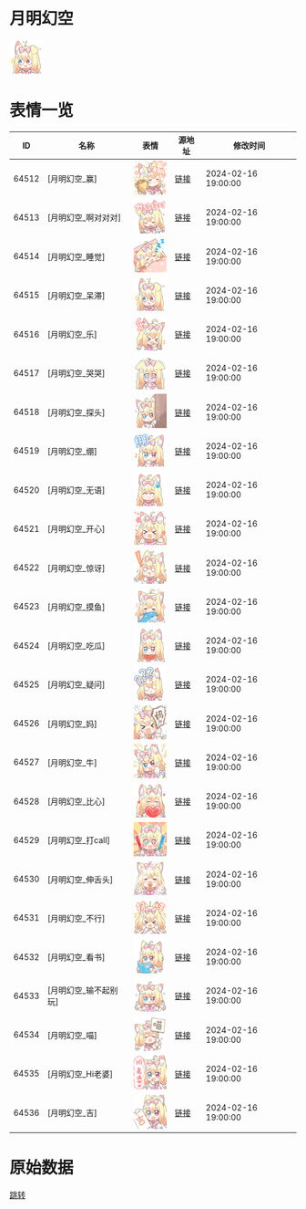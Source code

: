 # 月明幻空

<img src="./cover.png" height="60" alt="cover" />

# 表情一览

|ID|名称|表情|源地址|修改时间|
|----|----|----|----|----|
|64512|[月明幻空_赢]|<img src="./pic/064512_%5B月明幻空_赢%5D.png" height="60" alt="赢"/>|[链接](https://i0.hdslb.com/bfs/garb/a26cedd68af3e9d193ab8a5fbf9d7b60eac8aaf6.png)|2024-02-16 19:00:00|
|64513|[月明幻空_啊对对对]|<img src="./pic/064513_%5B月明幻空_啊对对对%5D.png" height="60" alt="啊对对对"/>|[链接](https://i0.hdslb.com/bfs/garb/e8b2b291fd930fc2ff12837e055439703b5eb2f4.png)|2024-02-16 19:00:00|
|64514|[月明幻空_睡觉]|<img src="./pic/064514_%5B月明幻空_睡觉%5D.png" height="60" alt="睡觉"/>|[链接](https://i0.hdslb.com/bfs/garb/7c39e5fefb6641efe2d4c93844b9272ff3846d81.png)|2024-02-16 19:00:00|
|64515|[月明幻空_呆滞]|<img src="./pic/064515_%5B月明幻空_呆滞%5D.png" height="60" alt="呆滞"/>|[链接](https://i0.hdslb.com/bfs/garb/def3edbfe9e79df6af57768655ae24beaa555068.png)|2024-02-16 19:00:00|
|64516|[月明幻空_乐]|<img src="./pic/064516_%5B月明幻空_乐%5D.png" height="60" alt="乐"/>|[链接](https://i0.hdslb.com/bfs/garb/f46115b06460dde91ac013981e4e609d0c05777d.png)|2024-02-16 19:00:00|
|64517|[月明幻空_哭哭]|<img src="./pic/064517_%5B月明幻空_哭哭%5D.png" height="60" alt="哭哭"/>|[链接](https://i0.hdslb.com/bfs/garb/420fffb5b3e5ac1071c0d633c9bd675e2c7b22d8.png)|2024-02-16 19:00:00|
|64518|[月明幻空_探头]|<img src="./pic/064518_%5B月明幻空_探头%5D.png" height="60" alt="探头"/>|[链接](https://i0.hdslb.com/bfs/garb/c7aa40cd3d9739a7b8a9722fe66f3a04ac78cb21.png)|2024-02-16 19:00:00|
|64519|[月明幻空_绷]|<img src="./pic/064519_%5B月明幻空_绷%5D.png" height="60" alt="绷"/>|[链接](https://i0.hdslb.com/bfs/garb/190d158bca329834186ff040422c9847f27afb8e.png)|2024-02-16 19:00:00|
|64520|[月明幻空_无语]|<img src="./pic/064520_%5B月明幻空_无语%5D.png" height="60" alt="无语"/>|[链接](https://i0.hdslb.com/bfs/garb/dbc68be1c78716e32b872f5c9eb53c62f635474e.png)|2024-02-16 19:00:00|
|64521|[月明幻空_开心]|<img src="./pic/064521_%5B月明幻空_开心%5D.png" height="60" alt="开心"/>|[链接](https://i0.hdslb.com/bfs/garb/6f85ab52ef950982c57b79ad8abb7e0a727333e3.png)|2024-02-16 19:00:00|
|64522|[月明幻空_惊讶]|<img src="./pic/064522_%5B月明幻空_惊讶%5D.png" height="60" alt="惊讶"/>|[链接](https://i0.hdslb.com/bfs/garb/694040fc6482ace4f17048b91049e0a3cfb322c6.png)|2024-02-16 19:00:00|
|64523|[月明幻空_摸鱼]|<img src="./pic/064523_%5B月明幻空_摸鱼%5D.png" height="60" alt="摸鱼"/>|[链接](https://i0.hdslb.com/bfs/garb/a89a267eccd3932f767347c262a1a06a0d70b5fa.png)|2024-02-16 19:00:00|
|64524|[月明幻空_吃瓜]|<img src="./pic/064524_%5B月明幻空_吃瓜%5D.png" height="60" alt="吃瓜"/>|[链接](https://i0.hdslb.com/bfs/garb/d0c857e98e89c61296b0db366d075fd2b24c332c.png)|2024-02-16 19:00:00|
|64525|[月明幻空_疑问]|<img src="./pic/064525_%5B月明幻空_疑问%5D.png" height="60" alt="疑问"/>|[链接](https://i0.hdslb.com/bfs/garb/5c1d310c30d79abc390dae96314d0bfc6c11a3bb.png)|2024-02-16 19:00:00|
|64526|[月明幻空_妈]|<img src="./pic/064526_%5B月明幻空_妈%5D.png" height="60" alt="妈"/>|[链接](https://i0.hdslb.com/bfs/garb/ee5b474869905be8cc21cbdd83a7196e64bc4641.png)|2024-02-16 19:00:00|
|64527|[月明幻空_牛]|<img src="./pic/064527_%5B月明幻空_牛%5D.png" height="60" alt="牛"/>|[链接](https://i0.hdslb.com/bfs/garb/b30552215798aabfb9f949605168bab0f514b089.png)|2024-02-16 19:00:00|
|64528|[月明幻空_比心]|<img src="./pic/064528_%5B月明幻空_比心%5D.png" height="60" alt="比心"/>|[链接](https://i0.hdslb.com/bfs/garb/5b1e5db608d0a2692da0da01923c8760c9fe3a7e.png)|2024-02-16 19:00:00|
|64529|[月明幻空_打call]|<img src="./pic/064529_%5B月明幻空_打call%5D.png" height="60" alt="打call"/>|[链接](https://i0.hdslb.com/bfs/garb/a166e0e444ac0703b0dcf454860923c335ed86a8.png)|2024-02-16 19:00:00|
|64530|[月明幻空_伸舌头]|<img src="./pic/064530_%5B月明幻空_伸舌头%5D.png" height="60" alt="伸舌头"/>|[链接](https://i0.hdslb.com/bfs/garb/e1dca46acf896313b38bd28d11eab4da12f00cd4.png)|2024-02-16 19:00:00|
|64531|[月明幻空_不行]|<img src="./pic/064531_%5B月明幻空_不行%5D.png" height="60" alt="不行"/>|[链接](https://i0.hdslb.com/bfs/garb/2fa06e53d2ff29949f044bfddc7761163ebb965c.png)|2024-02-16 19:00:00|
|64532|[月明幻空_看书]|<img src="./pic/064532_%5B月明幻空_看书%5D.png" height="60" alt="看书"/>|[链接](https://i0.hdslb.com/bfs/garb/23f316616c07f5647c31bf1dbd8bd5430892c6c2.png)|2024-02-16 19:00:00|
|64533|[月明幻空_输不起别玩]|<img src="./pic/064533_%5B月明幻空_输不起别玩%5D.png" height="60" alt="输不起别玩"/>|[链接](https://i0.hdslb.com/bfs/garb/5171d00ca504b4d5f3994de70c5e1038e76c669e.png)|2024-02-16 19:00:00|
|64534|[月明幻空_喵]|<img src="./pic/064534_%5B月明幻空_喵%5D.png" height="60" alt="喵"/>|[链接](https://i0.hdslb.com/bfs/garb/cb744c8a221b727dd3c734da375196ce19337b47.png)|2024-02-16 19:00:00|
|64535|[月明幻空_Hi老婆]|<img src="./pic/064535_%5B月明幻空_Hi老婆%5D.png" height="60" alt="Hi老婆"/>|[链接](https://i0.hdslb.com/bfs/garb/679e65f936254f195d17d8dfa8aeb6e6e7cd2dd2.png)|2024-02-16 19:00:00|
|64536|[月明幻空_吉]|<img src="./pic/064536_%5B月明幻空_吉%5D.png" height="60" alt="吉"/>|[链接](https://i0.hdslb.com/bfs/garb/6b26e0df69fc60841bda631536d314b2da1edc51.png)|2024-02-16 19:00:00|

# 原始数据

[跳转](./raw.json)

